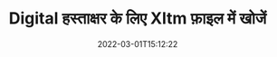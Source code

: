 ---
############################# Static ############################
layout: "auto-gen-signature"
date: 2022-03-01T15:12:22
draft: false
operation: Search
signaturetype: Digital
fileformat: Xltm
productName: .NET
lang: hi
productCode: net
otherformats: pdf doc docx docm dot dotx odt ott xls xlsx xlsm xlsb ods ots xltx xltm pptx pptm
breadcrumb: Search Digital signatures at Xltm with C#

############################# Head ############################
head_title: "C# में Xltm फ़ाइल में Digital हस्ताक्षर खोजें"
head_description: "कोड की कुछ पंक्तियों का उपयोग करके Xltm फ़ाइलों में Digital हस्ताक्षर खोजने के लिए .NET का उपयोग करें।"

############################# Header ############################
title: "Digital हस्ताक्षर के लिए Xltm फ़ाइल में खोजें"
description: ".NET नेटिव API पहले से हस्ताक्षरित Xltm फाइलों में Digital हस्ताक्षर खोजने की अनुमति देता है। कोड की कुछ पंक्तियों का उपयोग करके अपने Xltm दस्तावेज़ों में उन्नत ई-हस्ताक्षर खोज करें।"
bg_image: "https://cms.admin.containerize.com/templates/aspose/App_Themes/V3/images/bg/header1.png"
bg_overlay: false
button:
    enable: true

############################# SubMenu ############################
submenu:
    enable: true

    left:
        img_alt: "GroupDocs.Signature for .NET"
        image: "https://cms.admin.containerize.com/templates/groupdocs/images/product-logos/90x90-noborder/groupdocsature-net.png"
        product: "GroupDocs.Signature"
        platform: ".NET"



############################# About ############################
about:
    enable: true
    title: "GroupDocs.Signature for .NET API के बारे में"
    content: |
        [GroupDocs.Signature for .NET](https://products.groupdocs.com/signature/net/) विभिन्न प्रकार के हस्ताक्षर जैसे टेक्स्ट, इमेज, डिजिटल सर्टिफिकेट, बारकोड, क्यूआर-कोड, स्टैम्प या मेटाडेटा का उपयोग करके दस्तावेजों को संसाधित करने के लिए .NET एपीआई प्रदान करता है। उपयोगकर्ता आवश्यकतानुसार हस्ताक्षर गुणों को अनुकूलित करने के लिए अतिरिक्त समर्थन के साथ पीडीएफ, एमएस वर्ड दस्तावेज़, एमएस एक्सेल कार्यपुस्तिका, एमएस पावरपॉइंट प्रस्तुतियों, एडोब फोटोशॉप फाइलों और विभिन्न छवि प्रारूपों के भीतर इलेक्ट्रॉनिक हस्ताक्षर जोड़, हटा, अद्यतन, सत्यापित या खोज सकते हैं।
    

############################# Steps ############################
steps:
    enable: true
    title_left: "Digital हस्ताक्षर को Xltm में कैसे खोजें"
    content_left: |
        [GroupDocs.Signature for .NET](https://products.groupdocs.com/signature/net/) कुछ आसान चरणों को लागू करके .NET डेवलपर्स के लिए Digital हस्ताक्षर को Xltm फाइलों में खोजना आसान बनाता है।
        
        * सिग्नेचर क्लास का एक नया इंस्टेंस बनाएं और सोर्स डॉक्यूमेंट पाथ को कंस्ट्रक्टर पैरामीटर के रूप में पास करें।
        * अपनी आवश्यकताओं के अनुसार SearchOptions ऑब्जेक्ट को इंस्टेंट करें और खोज विकल्प निर्दिष्ट करें।
        * सिग्नेचर क्लास इंस्टेंस की सर्च मेथड को कॉल करें और इसमें सर्चऑप्शन पास करें।
        * अपनी मांगों के अनुसार खोज परिणामों की प्रक्रिया करें।

    title_right: "सिस्टम आवश्यकताएं"
    content_right: |
        GroupDocs.Signature for .NET सभी प्रमुख प्लेटफॉर्म और ऑपरेटिंग सिस्टम पर समर्थित हैं। नीचे दिए गए कोड को निष्पादित करने से पहले, कृपया सुनिश्चित करें कि आपके सिस्टम पर निम्नलिखित पूर्वापेक्षाएँ स्थापित हैं।

        * ऑपरेटिंग सिस्टम: माइक्रोसॉफ्ट विंडोज, लिनक्स, मैकओएस
        * विकास परिवेश: Microsoft Visual Studio, Xamarin, MonoDevelop
        * Frameworks: .NET Framework, .NET Standard, .NET Core, Mono
        * [Nuget](https://www.nuget.org/packages/groupdocs.signature) से GroupDocs.Signature for .NET का नवीनतम संस्करण डाउनलोड करें
         
    code: |
        ```csharp    
                
        // Set up input Xltm file
        string filePath = "input.xltm";

        // Instantiate Signature for input file
        using (GroupDocs.Signature.Signature signature = new GroupDocs.Signature.Signature(filePath))
        {
                //Create search options
                DigitalSearchOptions options = new DigitalSearchOptions()
                {
                    // specify special search criteria
                    Comments = "Approved",
                    // specify date range period of signature
                    SignDateTimeFrom = new DateTime(year: 2020, month: 01, day: 01),
                    SignDateTimeTo = new DateTime(year: 2020, month: 12, day: 31)
                };

                // search for Digital signatures in Xltm document
                List<DigitalSignature> signatures = signature.Search<DigitalSignature>(options);

                // process signatures which were found                
                foreach (DigitalSignature item in signatures)
                {
                    //...
                }
        }

        ```

############################# Demos ############################
demos:
    enable: true
    title: "Digital इलेक्ट्रॉनिक हस्ताक्षर के लिए खोजें लाइव डेमो"
    content: |
       [GroupDocs.Signature App](https://products.groupdocs.app/signature/family) वेबसाइट पर जाकर Xltm फाइलों में विभिन्न इलेक्ट्रॉनिक हस्ताक्षरों के लिए दस्तावेज़ खोजें।

        
############################# More Formats ############################
more_formats:
    enable: true
    title: "C# का उपयोग करके अन्य Digital हस्ताक्षर खोजें"
    content: |
        "इलेक्ट्रॉनिक हस्ताक्षर विभिन्न दस्तावेजों में खोज करते हैं। नीचे दिखाए गए अनुसार लोकप्रिय फ़ाइल स्वरूपों में से एक से हस्ताक्षर प्राप्त करें।"
    format: 
           
       
back_to_top:
    enable: true
---